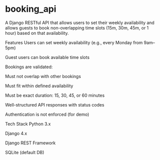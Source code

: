 # booking_api
A Django RESTful API that allows users to set their weekly availability and allows guests to book non-overlapping time slots (15m, 30m, 45m, or 1 hour) based on that availability.

Features
Users can set weekly availability (e.g., every Monday from 9am–5pm)

Guest users can book available time slots

Bookings are validated:

Must not overlap with other bookings

Must fit within defined availability

Must be exact duration: 15, 30, 45, or 60 minutes

Well-structured API responses with status codes

Authentication is not enforced (for demo)

Tech Stack
Python 3.x

Django 4.x

Django REST Framework

SQLite (default DB)

